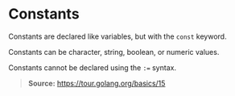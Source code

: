 # Constants

Constants are declared like variables, but with the `const` keyword.

Constants can be character, string, boolean, or numeric values.

Constants cannot be declared using the `:=` syntax.

> **Source:** https://tour.golang.org/basics/15
